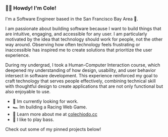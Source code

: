 ### 👋🤠 Howdy! I'm Cole!

I'm a Software Engineer based in the San Francisco Bay Area 🌉.

I am passionate about building software because I want to build things that are intuitive, engaging, and accessible for any user. I am particularly motivated by the idea that technology should work for people, not the other way around. Observing how often technology feels frustrating or inaccessible has inspired me to create solutions that prioritize the user experience.

During my undergrad, I took a Human-Computer Interaction course, which deepened my understanding of how design, usability, and user behavior intersect in software development. This experience reinforced my goal to craft technology that serves people effectively, combining technical skill with thoughtful design to create applications that are not only functional but also enjoyable to use.

- 🔭 Im currently looking for work.
- 🏎️ Im building a Racing Web Game.
- 🚀 Learn more about me at [colechiodo.cc](https://colechiodo.cc)
- 🎸 I like to play bass.

Check out some of my pinned projects below!
